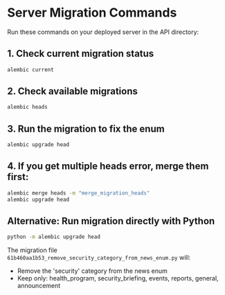 # Server Migration Commands

Run these commands on your deployed server in the API directory:

## 1. Check current migration status
```bash
alembic current
```

## 2. Check available migrations
```bash
alembic heads
```

## 3. Run the migration to fix the enum
```bash
alembic upgrade head
```

## 4. If you get multiple heads error, merge them first:
```bash
alembic merge heads -m "merge_migration_heads"
alembic upgrade head
```

## Alternative: Run migration directly with Python
```bash
python -m alembic upgrade head
```

The migration file `61b460aa1b53_remove_security_category_from_news_enum.py` will:
- Remove the 'security' category from the news enum
- Keep only: health_program, security_briefing, events, reports, general, announcement